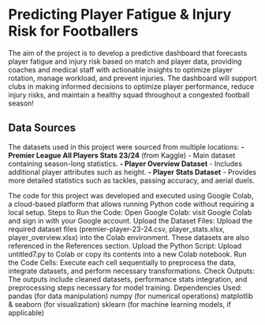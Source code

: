 # Predicting Player Fatigue & Injury Risk for Footballers

The aim of the project is to develop a predictive dashboard that forecasts player fatigue and injury risk based on match and player data, providing coaches and medical staff with actionable insights to optimize player rotation, manage workload, and prevent injuries. The dashboard will support clubs in making informed decisions to optimize player performance, reduce injury risks, and maintain a healthy squad throughout a congested football season!



## Data Sources
The datasets used in this project were sourced from multiple locations:
**- Premier League All Players Stats 23/24** (from Kaggle) - Main dataset containing season-long statistics.
**- Player Overview Dataset** - Includes additional player attributes such as height.
**- Player Stats Dataset** - Provides more detailed statistics such as tackles, passing accuracy, and aerial duels.




The code for this project was developed and executed using Google Colab, a cloud-based platform that allows running Python code without requiring a local setup.
Steps to Run the Code:
Open Google Colab:
visit Google Colab and sign in with your Google account.
Upload the Dataset Files:
Upload the required dataset files (premier-player-23-24.csv, player_stats.xlsx, player_overview.xlsx) into the Colab environment. These datasets are also referenced in the References section.
Upload the Python Script:
Upload untitled7.py to Colab or copy its contents into a new Colab notebook.
Run the Code Cells:
Execute each cell sequentially to preprocess the data, integrate datasets, and perform necessary transformations.
Check Outputs:
The outputs include cleaned datasets, performance stats integration, and preprocessing steps necessary for model training.
Dependencies Used:
pandas (for data manipulation)
numpy (for numerical operations)
matplotlib & seaborn (for visualization)
sklearn (for machine learning models, if applicable)
